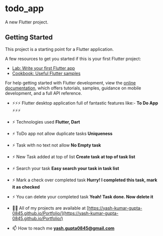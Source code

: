 # todo_app

A new Flutter project.

## Getting Started

This project is a starting point for a Flutter application.

A few resources to get you started if this is your first Flutter project:

- [Lab: Write your first Flutter app](https://docs.flutter.dev/get-started/codelab)
- [Cookbook: Useful Flutter samples](https://docs.flutter.dev/cookbook)

For help getting started with Flutter development, view the
[online documentation](https://docs.flutter.dev/), which offers tutorials,
samples, guidance on mobile development, and a full API reference.

- ⚡⚡⚡ Flutter desktop application full of fantastic features like:- **To Do App** ⚡⚡⚡

- ⚡ Technologies used **Flutter, Dart**

- ⚡ ToDo app not allow duplicate tasks **Uniqueness**

- ⚡ Task with no text not allow **No Empty task**
  
- ⚡ New Task added at top of list **Create task at top of task list**
  
- ⚡ Search your task **Easy search your task in task list**

- ⚡ Mark a check over completed task **Hurry! I completed this task, mark it as checked**
  
- ⚡ You can delete your completed task **Yeah! Task done. Now delete it**

- 👨‍💻 All of my projects are available at [https://yash-kumar-gupta-0845.github.io/Portfolio/](https://yash-kumar-gupta-0845.github.io/Portfolio/)

- 📫 How to reach me **yash.gupta0845@gmail.com**
